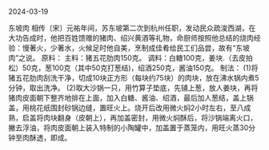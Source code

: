2024-03-19

东坡肉
相传〔宋〕元祐年间，苏东坡第二次到杭州任职，发动民众疏浚西湖，在大功告成时，他把百姓馈赠的猪肉、绍兴黄酒等礼物，命厨师按照他总结的烧肉经验：慢著火，少著水，火候足时他自美，烹制成佳肴给民工们品尝，故有“东坡肉”之说。
原料：
主料：猪五花肋肉150克。
调料：白糖100克，姜块.（去皮拍松）50克，葱100克（其中50克打葱结)，绍酒250克，酱油150克。
制法：
(1)将猪五花肋肉刮洗干净，切成10块正方形（每块约75块）的肉块，放在沸水锅内煮5分钟，取出洗净。
(2)取大沙锅一只，用竹算子垫底，先铺上葱，放人姜块，再将猪肉皮面朝下整齐地排在上面，加入白糖、酱油、绍酒，最后加人葱结，盖上锅盖，用桃花纸围封砂锅边缝，置旺火上。烧开后改用微火焖2小时左右，至八成熟，启盖将肉块翻身（皮朝上），再加盖密封，用微火焖酥后，将沙锅端离火口，撇去浮油，将肉皮面朝上装入特制的小陶罐中，加盖置于蒸笼内，用旺火蒸30分钟至肉酥透，即成。

